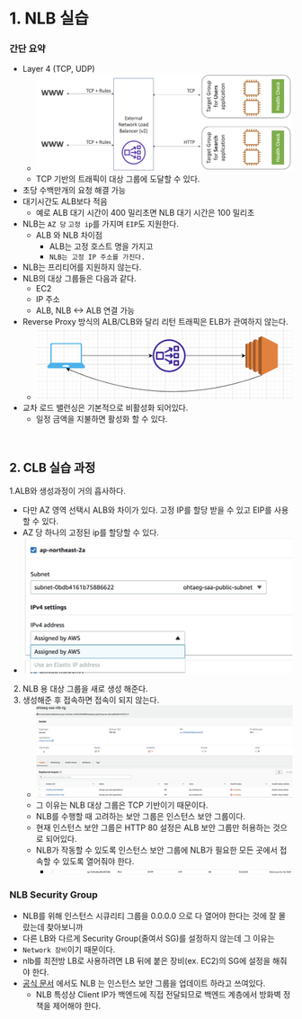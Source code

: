 # 1. NLB 실습
### 간단 요약
- Layer 4 (TCP, UDP)
  - ![nlb](./img/nlb/nlb.png)
  - TCP 기반의 트래픽이 대상 그룹에 도달할 수 있다.
- 초당 수백만개의 요청 해결 가능
- 대기시간도 ALB보다 적음
  - 예로 ALB 대기 시간이 400 밀리초면 NLB 대기 시간은 100 밀리초
- NLB는 `AZ 당` `고정 ip`를 가지며 `EIP`도 지원한다.
  - ALB 와 NLB 차이점
    - ALB는 고정 호스트 명을 가지고
    - `NLB는 고정 IP 주소를 가진다.`
- NLB는 프리티어를 지원하지 않는다.
- NLB의 대상 그룹들은 다음과 같다.
  - EC2
  - IP 주소
  - ALB, NLB <-> ALB 연결 가능
- Reverse Proxy 방식의 ALB/CLB와 달리 리턴 트래픽은 ELB가 관여하지 않는다.
  - ![nlb-return](./img/nlb/nlb-return.png)
- 교차 로드 밸런싱은 기본적으로 비활성화 되어있다.
  - 일정 금액을 지불하면 활성화 할 수 있다.

<br>

## 2. CLB 실습 과정
1.ALB와 생성과정이 거의 흡사하다.
  - 다만 AZ 영역 선택시 ALB와 차이가 있다. 고정 IP를 할당 받을 수 있고 EIP를 사용할 수 있다.
  - AZ 당 하나의 고정된 ip를 할당할 수 있다.
  - ![nlb-create-1](./img/nlb/nlb-create-1.png)
2. NLB 용 대상 그룹을 새로 생성 해준다.
3. 생성해준 후 접속하면 접속이 되지 않는다.
   - ![nlb-health-check-fail](./img/nlb/nlb-health-fail.png)
   - 그 이유는 NLB 대상 그룹은 TCP 기반이기 때문이다.
   - NLB를 수행할 때 고려하는 보안 그룹은 인스턴스 보안 그룹이다.
   - 현재 인스턴스 보안 그룹은 HTTP 80 설정은 ALB 보안 그룹만 허용하는 것으로 되어있다.
   - NLB가 작동할 수 있도록 인스턴스 보안 그룹에 NLB가 필요한 모든 곳에서 접속할 수 있도록 열어줘야 한다.
     - ![nlb-sg](./img/nlb/nlb-sg.png)
   

### NLB Security Group
- NLB를 위해 인스턴스 시큐리티 그룹을 0.0.0.0 으로 다 열어야 한다는 것에 잘 몰랐는데 찾아보니까
- 다른 LB와 다르게 Security Group(줄여서 SG)를 설정하지 않는데 그 이유는
- `Network 장비`이기 때문이다.
- nlb를 최전방 LB로 사용하려면 LB 뒤에 붙은 장비(ex. EC2)의 SG에 설정을 해줘야 한다.
- [공식 문서](https://aws.amazon.com/ko/premiumsupport/knowledge-center/security-group-load-balancer/) 에서도 NLB 는 인스턴스 보안 그룹을 업데이트 하라고 쓰여있다.
  - NLB 특성상 Client IP가 백엔드에 직접 전달되므로 백엔드 계층에서 방화벽 정책을 제어해야 한다.


